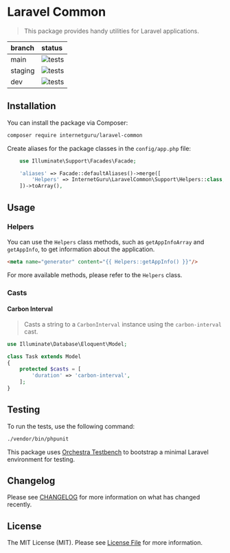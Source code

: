 # Laravel Common

> This package provides handy utilities for Laravel applications.

| branch  | status |
| :------------- | :------------- |
| main | ![tests](https://github.com/internetguru/laravel-common/actions/workflows/phpunit.yml/badge.svg?branch=main) |
| staging | ![tests](https://github.com/internetguru/laravel-common/actions/workflows/phpunit.yml/badge.svg?branch=staging) |
| dev | ![tests](https://github.com/internetguru/laravel-common/actions/workflows/phpunit.yml/badge.svg?branch=dev) |


## Installation

You can install the package via Composer:

```bash
composer require internetguru/laravel-common
```

Create aliases for the package classes in the `config/app.php` file:

```php
    use Illuminate\Support\Facades\Facade;

    'aliases' => Facade::defaultAliases()->merge([
        'Helpers' => InternetGuru\LaravelCommon\Support\Helpers::class,
    ])->toArray(),
```

## Usage

### Helpers

You can use the `Helpers` class methods, such as `getAppInfoArray` and `getAppInfo`, to get information about the application.

```html
<meta name="generator" content="{{ Helpers::getAppInfo() }}"/>
```

For more available methods, please refer to the `Helpers` class.

### Casts

#### Carbon Interval

> Casts a string to a `CarbonInterval` instance using the `carbon-interval` cast.

```php
use Illuminate\Database\Eloquent\Model;

class Task extends Model
{
    protected $casts = [
        'duration' => 'carbon-interval',
    ];
}
```

## Testing

To run the tests, use the following command:

```bash
./vendor/bin/phpunit
```

This package uses [Orchestra Testbench](https://github.com/orchestral/testbench) to bootstrap a minimal Laravel environment for testing.

## Changelog

Please see [CHANGELOG](CHANGELOG.md) for more information on what has changed recently.

## License

The MIT License (MIT). Please see [License File](LICENSE.md) for more information.

